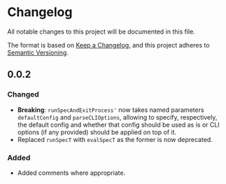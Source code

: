 # Changelog

All notable changes to this project will be documented in this file.

The format is based on [Keep a Changelog](https://keepachangelog.com/en/1.0.0/),
and this project adheres to [Semantic Versioning](https://semver.org/spec/v2.0.0.html).

## 0.0.2

### Changed

- **Breaking**: `runSpecAndExitProcess'` now takes named parameters
  `defaultConfig` and `parseCLIOptions`, allowing to specify, respectively, the
  default config and whether that config should be used as is or CLI options (if
  any provided) should be applied on top of it.
- Replaced `runSpecT` with `evalSpecT` as the former is now deprecated.

### Added

- Added comments where appropriate.
